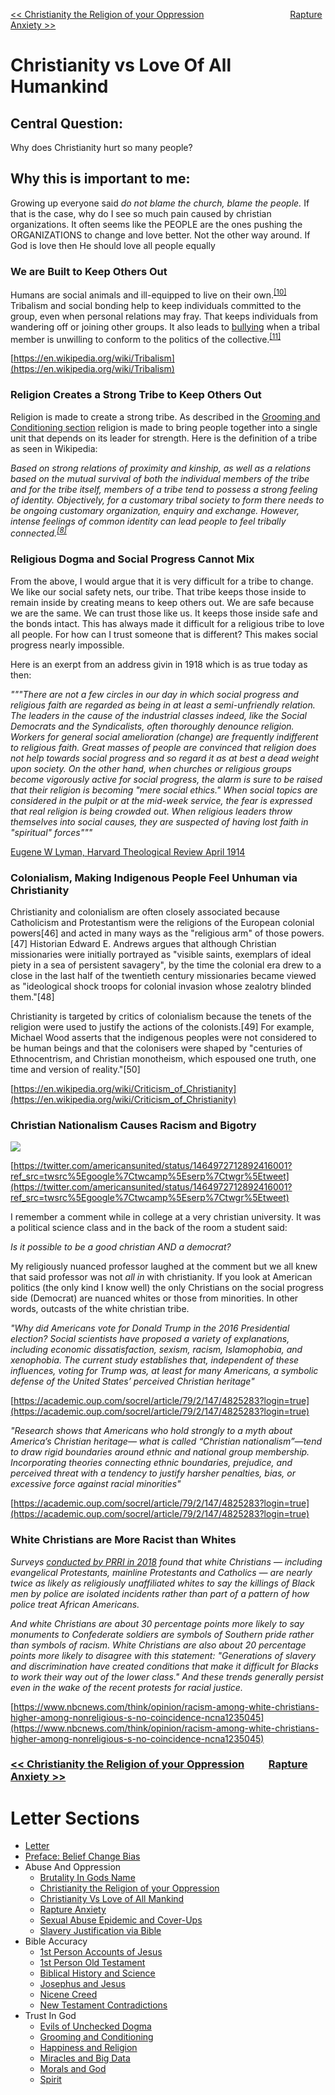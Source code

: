 [<< Christianity the Religion of your Oppression](https://letter-to-christian-scholars.github.io/Letter-to-Christian-Scholars/Christianity-The-Religion-Of-Your-Oppression.html)
&nbsp;&nbsp;&nbsp;&nbsp;&nbsp;&nbsp;&nbsp;&nbsp;&nbsp;&nbsp;&nbsp;&nbsp;&nbsp;&nbsp;&nbsp;&nbsp;&nbsp;&nbsp;&nbsp;&nbsp;&nbsp;&nbsp;&nbsp;&nbsp;&nbsp;&nbsp;&nbsp;&nbsp;&nbsp;&nbsp;&nbsp;&nbsp;&nbsp; 
[Rapture Anxiety >>](https://letter-to-christian-scholars.github.io/Letter-to-Christian-Scholars/Rapture-Anxiety.html)

# **Christianity vs Love Of All Humankind**
## **Central Question:**

Why does Christianity hurt so many people?


## **Why this is important to me:**

Growing up everyone said *do not blame the church, blame the people.* If that is the case, why do I see so much pain caused by christian organizations. It often seems like the PEOPLE are the ones pushing the ORGANIZATIONS to change and love better. Not the other way around. If God is love then He should love all people equally




### **We are Built to Keep Others Out**

Humans are social animals and ill-equipped to live on their own.<sup><a href="https://en.wikipedia.org/wiki/Tribalism#cite_note-10">[10]</a></sup> Tribalism and social bonding help to keep individuals committed to the group, even when personal relations may fray. That keeps individuals from wandering off or joining other groups. It also leads to [bullying](https://en.wikipedia.org/wiki/Bullying) when a tribal member is unwilling to conform to the politics of the collective.<sup><a href="https://en.wikipedia.org/wiki/Tribalism#cite_note-11">[11]</a></sup>

[https://en.wikipedia.org/wiki/Tribalism](https://en.wikipedia.org/wiki/Tribalism)




### **Religion Creates a Strong Tribe to Keep Others Out**

Religion is made to create a strong tribe. As described in the [Grooming and Conditioning section](https://letter-to-christian-scholars.github.io/Letter-to-Christian-Scholars/Grooming-And-Conditioning-In-Christianity.html) religion is made to bring people together into a single unit that depends on its leader for strength. Here is the definition of a tribe as seen in Wikipedia: 

*Based on strong relations of proximity and kinship, as well as a relations based on the mutual survival of both the individual members of the tribe and for the tribe itself, members of a tribe tend to possess a strong feeling of identity. Objectively, for a customary tribal society to form there needs to be ongoing customary organization, enquiry and exchange. However, intense feelings of common identity can lead people to feel tribally connected.<sup><a href="https://en.wikipedia.org/wiki/Tribalism#cite_note-8">[8]</a></sup>*




### **Religious Dogma and Social Progress Cannot Mix**

From the above, I would argue that it is very difficult for a tribe to change. We like our social safety nets, our tribe. That tribe keeps those inside to remain inside by creating means to keep others out. We are safe because we are the same. We can trust those like us. It keeps those inside safe and the bonds intact. This has always made it difficult for a religious tribe to love all people. For how can I trust someone that is different? This makes social progress nearly impossible. 

Here is an exerpt from an address givin in 1918 which is as true today as then:

*"""There are not a few circles in our day in which social progress and religious faith are regarded as being in at least a semi-unfriendly relation. The leaders in the cause of the industrial classes indeed, like the Social Democrats and the Syndicalists, often thoroughly denounce religion. Workers for general social amelioration (change) are frequently indifferent to religious faith. Great masses of people are convinced that religion does not help towards social progress and so regard it as at best a dead weight upon society. On the other hand, when churches or religious groups become vigorously active for social progress, the alarm is sure to be raised that their religion is becoming "mere social ethics." When social topics are considered in the pulpit or at the mid-week service, the fear is expressed that real religion is being crowded out. When religious leaders throw themselves into social causes, they are suspected of having lost faith in "spiritual" forces"""*

[Eugene W Lyman, Harvard Theological Review April 1914](https://www.jstor.org/stable/1507433?seq=1#metadata_info_tab_contents)




### **Colonialism, Making Indigenous People Feel Unhuman via Christianity** 

Christianity and colonialism are often closely associated because Catholicism and Protestantism were the religions of the European colonial powers[46] and acted in many ways as the "religious arm" of those powers.[47] Historian Edward E. Andrews argues that although Christian missionaries were initially portrayed as "visible saints, exemplars of ideal piety in a sea of persistent savagery", by the time the colonial era drew to a close in the last half of the twentieth century missionaries became viewed as "ideological shock troops for colonial invasion whose zealotry blinded them."[48]

Christianity is targeted by critics of colonialism because the tenets of the religion were used to justify the actions of the colonists.[49] For example, Michael Wood asserts that the indigenous peoples were not considered to be human beings and that the colonisers were shaped by "centuries of Ethnocentrism, and Christian monotheism, which espoused one truth, one time and version of reality."[50]

[https://en.wikipedia.org/wiki/Criticism_of_Christianity](https://en.wikipedia.org/wiki/Criticism_of_Christianity)




### **Christian Nationalism Causes Racism and Bigotry**

![](/assets/images/whitechristiannationalism.png)

[https://twitter.com/americansunited/status/1464972712892416001?ref_src=twsrc%5Egoogle%7Ctwcamp%5Eserp%7Ctwgr%5Etweet](https://twitter.com/americansunited/status/1464972712892416001?ref_src=twsrc%5Egoogle%7Ctwcamp%5Eserp%7Ctwgr%5Etweet)

I remember a comment while in college at a very christian university. It was a political science class and in the back of the room a student said:

*Is it possible to be a good christian AND a democrat?*

My religiously nuanced professor laughed at the comment but we all knew that said professor was not *all in* with christianity. If you look at American politics (the only kind I know well) the only Christians on the social progress side (Democrat) are nuanced whites or those from minorities. In other words, outcasts of the white christian tribe. 

*"Why did Americans vote for Donald Trump in the 2016 Presidential election? Social scientists have proposed a variety of explanations, including economic dissatisfaction, sexism, racism, Islamophobia, and xenophobia. The current study establishes that, independent of these influences, voting for Trump was, at least for many Americans, a symbolic defense of the United States’ perceived Christian heritage"*

[https://academic.oup.com/socrel/article/79/2/147/4825283?login=true](https://academic.oup.com/socrel/article/79/2/147/4825283?login=true)

*"Research shows that Americans who hold strongly to a myth about America’s Christian heritage— what is called “Christian nationalism”—tend to draw rigid boundaries around ethnic and national group membership. Incorporating theories connecting ethnic boundaries, prejudice, and perceived threat with a tendency to justify harsher penalties, bias, or excessive force against racial minorities"*

[https://academic.oup.com/socrel/article/79/2/147/4825283?login=true](https://academic.oup.com/socrel/article/79/2/147/4825283?login=true)




### **White Christians are More Racist than Whites**
*Surveys [conducted by PRRI in 2018](https://www.prri.org/research/partisan-polarization-dominates-trump-era-findings-from-the-2018-american-values-survey/) found that white Christians — including evangelical Protestants, mainline Protestants and Catholics — are nearly twice as likely as religiously unaffiliated whites to say the killings of Black men by police are isolated incidents rather than part of a pattern of how police treat African Americans.*

*And white Christians are about 30 percentage points more likely to say monuments to Confederate soldiers are symbols of Southern pride rather than symbols of racism. White Christians are also about 20 percentage points more likely to disagree with this statement: "Generations of slavery and discrimination have created conditions that make it difficult for Blacks to work their way out of the lower class." And these trends generally persist even in the wake of the recent protests for racial justice.*

[https://www.nbcnews.com/think/opinion/racism-among-white-christians-higher-among-nonreligious-s-no-coincidence-ncna1235045](https://www.nbcnews.com/think/opinion/racism-among-white-christians-higher-among-nonreligious-s-no-coincidence-ncna1235045)




### [<< Christianity the Religion of your Oppression](https://letter-to-christian-scholars.github.io/Letter-to-Christian-Scholars/Christianity-The-Religion-Of-Your-Oppression.html)&nbsp;&nbsp;&nbsp;&nbsp;&nbsp;&nbsp;&nbsp;&nbsp;&nbsp;&nbsp;[Rapture Anxiety >>](https://letter-to-christian-scholars.github.io/Letter-to-Christian-Scholars/Rapture-Anxiety.html)




# Letter Sections
- [Letter](https://letter-to-christian-scholars.github.io/Letter-to-Christian-Scholars/index.html)
- [Preface: Belief Change Bias](https://letter-to-christian-scholars.github.io/Letter-to-Christian-Scholars/preface.html)
- Abuse And Oppression
  * [Brutality In Gods Name](https://letter-to-christian-scholars.github.io/Letter-to-Christian-Scholars/Brutality-In-Gods-Name.html)
  * [Christianity the Religion of your Oppression](https://letter-to-christian-scholars.github.io/Letter-to-Christian-Scholars/Christianity-The-Religion-Of-Your-Oppression.html)
  * [Christianity Vs Love of All Mankind](https://letter-to-christian-scholars.github.io/Letter-to-Christian-Scholars/Christianity-vs-Love-Of-All-Humankind.html)
  * [Rapture Anxiety](https://letter-to-christian-scholars.github.io/Letter-to-Christian-Scholars/Rapture-Anxiety.html)
  * [Sexual Abuse Epidemic and Cover-Ups](https://letter-to-christian-scholars.github.io/Letter-to-Christian-Scholars/Sexual-Abuse-Epidemic-And-Cover-Ups.html)
  * [Slavery Justification via Bible](https://letter-to-christian-scholars.github.io/Letter-to-Christian-Scholars/Slavery-Justification-Via-Bible.html)
- Bible Accuracy
  * [1st Person Accounts of Jesus](https://letter-to-christian-scholars.github.io/Letter-to-Christian-Scholars/1st-Person-Accounts-Of-Jesus.html)
  * [1st Person Old Testament](https://letter-to-christian-scholars.github.io/Letter-to-Christian-Scholars/1st-Person-Old-Testament.html)
  * [Biblical History and Science](https://letter-to-christian-scholars.github.io/Letter-to-Christian-Scholars/Biblical-History-And-Science.html)
  * [Josephus and Jesus](https://letter-to-christian-scholars.github.io/Letter-to-Christian-Scholars/Josephus-And-Jesus.html)
  * [Nicene Creed](https://letter-to-christian-scholars.github.io/Letter-to-Christian-Scholars/Nicene-Creed.html)
  * [New Testament Contradictions](https://letter-to-christian-scholars.github.io/Letter-to-Christian-Scholars/New-Testament-Contradictions.html)
- Trust In God
  * [Evils of Unchecked Dogma](https://letter-to-christian-scholars.github.io/Letter-to-Christian-Scholars/Evils-Of-Unchecked-Dogma.html)
  * [Grooming and Conditioning](https://letter-to-christian-scholars.github.io/Letter-to-Christian-Scholars/Grooming-And-Conditioning-In-Christianity.html)
  * [Happiness and Religion](https://letter-to-christian-scholars.github.io/Letter-to-Christian-Scholars/Happiness-And-Religion.html)
  * [Miracles and Big Data](https://letter-to-christian-scholars.github.io/Letter-to-Christian-Scholars/Miracles-And-Big-Data.html)
  * [Morals and God](https://letter-to-christian-scholars.github.io/Letter-to-Christian-Scholars/Morals-And-God.html)
  * [Spirit](https://letter-to-christian-scholars.github.io/Letter-to-Christian-Scholars/Spirit.html)
